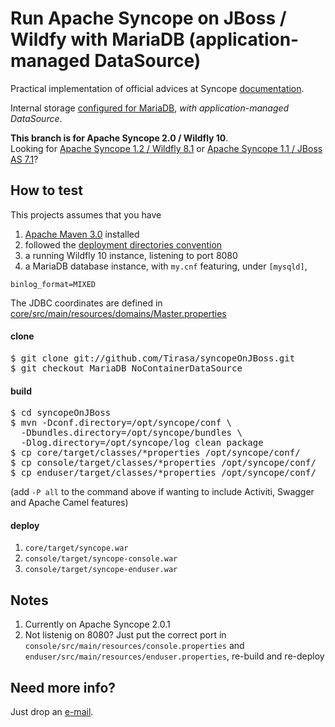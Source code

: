 # Run Apache Syncope on JBoss / Wildfy with MariaDB (application-managed DataSource)

Practical implementation of official advices at Syncope [documentation](https://syncope.apache.org/docs/reference-guide.html#wildfly-9-and-10).

Internal storage [configured for MariaDB](https://syncope.apache.org/docs/reference-guide.html#mariadb), _with application-managed DataSource_.

**This branch is for Apache Syncope 2.0 / Wildfly 10**.<br/>
Looking for [Apache Syncope 1.2 / Wildfly 8.1](https://github.com/Tirasa/syncopeOnJBoss/tree/1_2_X) or [Apache Syncope 1.1 / JBoss AS 7.1](https://github.com/Tirasa/syncopeOnJBoss/tree/1_1_X)?

## How to test ##

This projects assumes that you have
 1. [Apache Maven 3.0](http://maven.apache.org) installed
 1. followed the [deployment directories convention](https://syncope.apache.org/docs/reference-guide.html#deployment-directories)
 1. a running Wildfly 10 instance, listening to port 8080
 1. a MariaDB database instance, with `my.cnf` featuring, under `[mysqld]`,
 
  ```
  binlog_format=MIXED
  ```
  The JDBC coordinates are defined in [core/src/main/resources/domains/Master.properties](https://github.com/Tirasa/syncopeOnJBoss/blob/MariaDB_NoContainerDataSource/core/src/main/resources/domains/Master.properties)

#### clone ####

<pre>
$ git clone git://github.com/Tirasa/syncopeOnJBoss.git
$ git checkout MariaDB_NoContainerDataSource
</pre>

#### build ####

<pre>
$ cd syncopeOnJBoss
$ mvn -Dconf.directory=/opt/syncope/conf \
  -Dbundles.directory=/opt/syncope/bundles \
  -Dlog.directory=/opt/syncope/log clean package
$ cp core/target/classes/*properties /opt/syncope/conf/
$ cp console/target/classes/*properties /opt/syncope/conf/
$ cp enduser/target/classes/*properties /opt/syncope/conf/
</pre>
(add `-P all` to the command above if wanting to include Activiti, Swagger and Apache Camel features)

#### deploy ####

 1. <code>core/target/syncope.war</code>
 1. <code>console/target/syncope-console.war</code>
 1. <code>console/target/syncope-enduser.war</code>

## Notes ##
 1. Currently on Apache Syncope 2.0.1
 1. Not listenig on 8080? Just put the correct port in <code>console/src/main/resources/console.properties</code> and <code>enduser/src/main/resources/enduser.properties</code>, re-build and re-deploy

## Need more info? ##
Just drop an [e-mail](mailto:syncope@tirasa.net).
